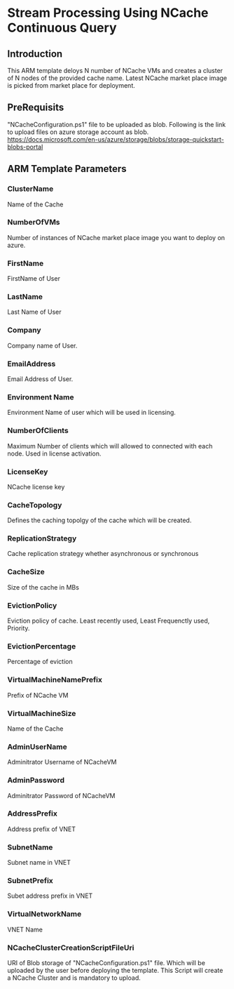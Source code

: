 # Stream Processing Using NCache Continuous Query

## Introduction

This ARM template deloys N number of NCache VMs and creates a cluster of N nodes of the provided cache name. Latest NCache market place image is picked from market place for deployment.

## PreRequisits
"NCacheConfiguration.ps1" file to be uploaded as blob. Following is the link to upload files on azure storage account as blob.
https://docs.microsoft.com/en-us/azure/storage/blobs/storage-quickstart-blobs-portal

## ARM Template Parameters 

### ClusterName
Name of the Cache 

### NumberOfVMs
Number of instances of NCache market place image you want to deploy on azure.

### FirstName
FirstName of User

### LastName
Last Name of User

### Company
Company name of User.

### EmailAddress
Email Address of User.

### Environment Name
Environment Name of user which will be used in licensing.

### NumberOfClients
Maximum Number of clients which will allowed to connected with each node. Used in license activation.

### LicenseKey
NCache license key

### CacheTopology
Defines the caching topolgy of the cache which will be created.

### ReplicationStrategy
Cache replication strategy whether asynchronous or synchronous 

### CacheSize
Size of the cache in MBs

### EvictionPolicy
Eviction policy of cache. Least recently used, Least Frequenctly used, Priority.

### EvictionPercentage
Percentage of eviction

### VirtualMachineNamePrefix
Prefix of NCache VM

### VirtualMachineSize
Name of the Cache 

### AdminUserName
Adminitrator Username of NCacheVM 

### AdminPassword
Adminitrator Password of NCacheVM 

### AddressPrefix
Address prefix of VNET

### SubnetName
Subnet name in VNET

### SubnetPrefix
Subet address prefix in VNET

### VirtualNetworkName
VNET Name

### NCacheClusterCreationScriptFileUri
URI of Blob storage of "NCacheConfiguration.ps1" file. Which will be uploaded by the user before deploying the template. This Script will create a NCache Cluster and is mandatory to upload.




 







 



 



